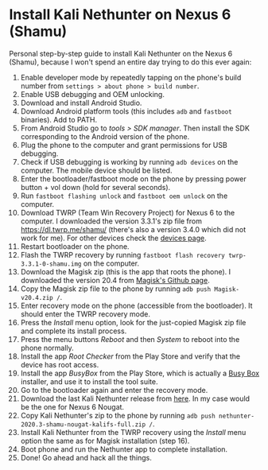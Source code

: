 # Install Kali Nethunter on Nexus 6 (Shamu)
Personal step-by-step guide to install Kali Nethunter on the Nexus 6 (Shamu), because I won't spend an entire day trying to do this ever again:

1) Enable developer mode by repeatedly tapping on the phone's build number from `settings > about phone > build number`.
2) Enable USB debugging and OEM unlocking.
3) Download and install Android Studio.
4) Download Android platform tools (this includes `adb` and `fastboot` binaries). Add to PATH.
5) From Android Studio go to _tools > SDK manager_. Then install the SDK corresponding to the Android version of the phone.
6) Plug the phone to the computer and grant permissions for USB debugging.
7) Check if USB debugging is working by running `adb devices` on the computer. The mobile device should be listed.
8) Enter the bootloader/fastboot mode on the phone by pressing power button + vol down (hold for several seconds).
9) Run `fastboot flashing unlock` and `fastboot oem unlock` on the computer.
10) Download TWRP (Team Win Recovery Project) for Nexus 6 to the computer. I downloaded the version 3.3.1's zip file from https://dl.twrp.me/shamu/ (there's also a version 3.4.0 which did not work for me). For other devices check the [devices page](https://twrp.me/Devices/).
11) Restart bootloader on the phone.
12) Flash the TWRP recovery by running `fastboot flash recovery twrp-3.3.1-0-shamu.img` on the computer.
13) Download the Magisk zip (this is the app that roots the phone). I downloaded the version 20.4 from [Magisk's Github page](https://github.com/topjohnwu/Magisk/releases/tag/v20.4).
14) Copy the Magisk zip file to the phone by running `adb push Magisk-v20.4.zip /`.
15) Enter recovery mode on the phone (accessible from the bootloader). It should enter the TWRP recovery mode.
16) Press the _Install_ menu option, look for the just-copied Magisk zip file and complete its install process.
17) Press the menu buttons _Reboot_ and then _System_ to reboot into the phone normally.
18) Install the app _Root Checker_ from the Play Store and verify that the device has root access.
19) Install the app _BusyBox_ from the Play Store, which is actually a [Busy Box](https://www.busybox.net/) installer, and use it to install the tool suite.
18) Go to the bootloader again and enter the recovery mode.
19) Download the last Kali Nethunter release from [here](https://www.offensive-security.com/kali-linux-nethunter-download/). In my case would be the one for Nexus 6 Nougat.
20) Copy Kali Nethunter's zip to the phone by running `adb push nethunter-2020.3-shamu-nougat-kalifs-full.zip /`.
19) Install Kali Nethunter from the TWRP recovery using the _Install_ menu option the same as for Magisk installation (step 16).
20) Boot phone and run the Nethunter app to complete installation.
21) Done! Go ahead and hack all the things.
